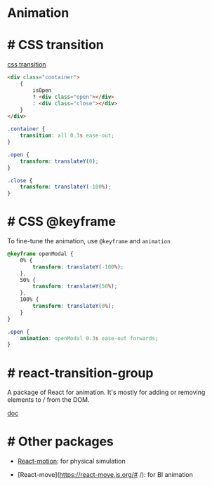 #  Animation

# #  CSS transition

[css transition](https://developer.mozilla.org/en-US/docs/Web/CSS/CSS_Transitions/Using_CSS_transitions)

```html
<div class="container">
    {
        isOpen
        ? <div class="open"></div>
        : <div class="close"></div>
    }
</div>
```

```css
.container {
    transition: all 0.3s ease-out;
}

.open {
    transform: translateY(0);
}

.close {
    transform: translateY(-100%);
}
```

# #  CSS @keyframe

To fine-tune the animation, use `@keyframe` and `animation`

```css
@keyframe openModal {
    0% {
        transform: translateY(-100%);
    },
    50% {
        transform: translateY(50%);
    },
    100% {
        transform: translateY(0%);
    }
}
```

```css
.open {
    animation: openModal 0.3s ease-out forwards;
}
```

# #  react-transition-group

A package of React for animation. It's mostly for adding or removing elements to / from the DOM.

[doc](http://reactcommunity.org/react-transition-group/)

# #  Other packages

* [React-motion](https://github.com/chenglou/react-motion): for physical simulation

* [React-move](https://react-move.js.org/# /): for BI animation